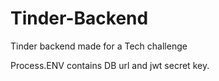 # Tinder-Backend
Tinder backend made for a Tech challenge

Process.ENV contains DB url and jwt secret key.
